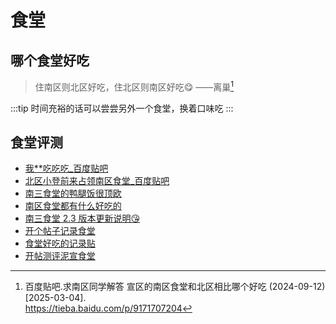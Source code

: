 # 食堂

## 哪个食堂好吃

> 住南区则北区好吃，住北区则南区好吃😋 ——离巢[^1]

:::tip
时间充裕的话可以尝尝另外一个食堂，换着口味吃
:::

## 食堂评测

- [我\*\*吃吃吃\_百度贴吧](https://tieba.baidu.com/p/9157566258)
- [北区小登前来占领南区食堂\_百度贴吧](https://tieba.baidu.com/p/9187399039)
- [南三食堂的鸭腿饭很顶欧](https://tieba.baidu.com/p/9171694810)
- [南区食堂都有什么好吃的](https://tieba.baidu.com/p/9031888636)
- [南三食堂 2.3 版本更新说明😘](https://tieba.baidu.com/p/8713735406)
- [开个帖子记录食堂](https://tieba.baidu.com/p/8614779936)
- [食堂好吃的记录贴](https://tieba.baidu.com/p/8640285134)
- [开帖测评泥宣食堂](https://tieba.baidu.com/p/9701943483)

[^1]:
    百度贴吧.求南区同学解答 宣区的南区食堂和北区相比哪个好吃 (2024-09-12)\[2025-03-04].  
    <https://tieba.baidu.com/p/9171707204>
